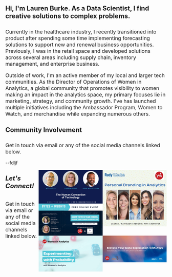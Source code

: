 <h4 style="font-size:20px;">
  Hi, I'm Lauren Burke. As a Data Scientist, I find creative solutions to complex problems.
</h4>
<p style="font-size:16px;">
Currently in the healthcare industry, I recently transitioned into product after spending some time implementing forecasting solutions to support new and renewal business opportunities. Previously, I was in the retail space and developed solutions across several areas including supply chain, inventory management, and enterprise business. 
</p>
<p style="font-size:16px;">
Outside of work, I'm an active member of my local and larger tech communities. 
As the Director of Operations of Women in Analytics, a global community that promotes visibility to women making an impact in the analytics space, my primary focuses lie in marketing, strategy, and community growth. I've has launched multiple initiatives including the Ambassador Program, Women to Watch, and merchandise while expanding numerous others.
</p>

<h4 style="font-size:20px;">
Community Involvement
</h4>
<p style="font-size:16px;">
Get in touch via email or any of the social media channels linked below.
</p>

--fdljf


<img align="right" src="assets/images/personal-branding-in-analytics.JPG" width="200">
<img align="right" src="assets/images/dnsummit.jpeg" width="200">
<img align="right" src="assets/images/bi-more-to-tech-than-coding.jpeg" width="200">
<img align="right" src="assets/images/elevate-your-data-exploration.jpg" width="200">
<img align="right" src="assets/images/cosi-sci-fest.jpg" width="200">



<h5 style="font-size:20px;">
Let's Connect!
</h5>
<p style="font-size:16px;">
Get in touch via email or any of the social media channels linked below.
</p>
